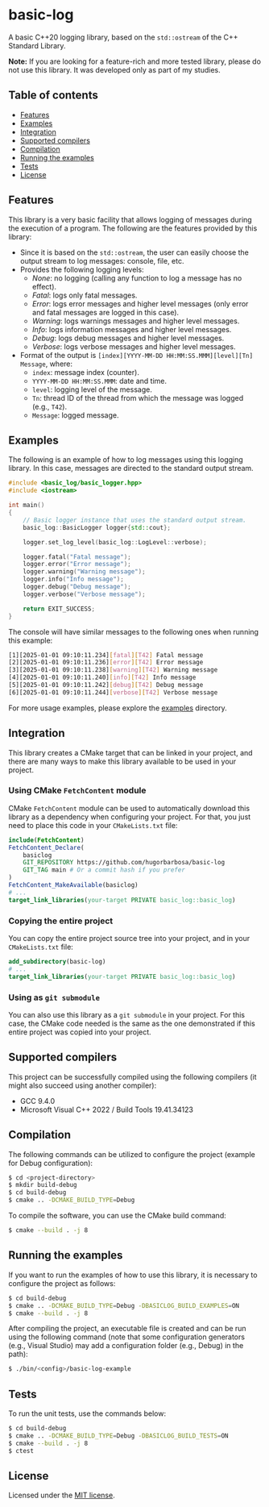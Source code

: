 # basic-log

A basic C++20 logging library, based on the `std::ostream` of the C++ Standard Library.

**Note:** If you are looking for a feature-rich and more tested library, please do not use this library. It was developed only as part of my studies.

## Table of contents

- [Features](#features)
- [Examples](#examples)
- [Integration](#integration)
- [Supported compilers](#supported-compilers)
- [Compilation](#compilation)
- [Running the examples](#running-the-examples)
- [Tests](#tests)
- [License](#license)

## Features

This library is a very basic facility that allows logging of messages during the execution of a program. The following are the features provided by this library:

- Since it is based on the `std::ostream`, the user can easily choose the output stream to log messages: console, file, etc.
- Provides the following logging levels:
    - *None*: no logging (calling any function to log a message has no effect).
    - *Fatal*: logs only fatal messages.
    - *Error*: logs error messages and higher level messages (only error and fatal messages are logged in this case).
    - *Warning*: logs warnings messages and higher level messages.
    - *Info*: logs information messages and higher level messages.
    - *Debug*: logs debug messages and higher level messages.
    - *Verbose*: logs verbose messages and higher level messages.
- Format of the output is `[index][YYYY-MM-DD HH:MM:SS.MMM][level][Tn] Message`, where:
    - `index`: message index (counter).
    - `YYYY-MM-DD HH:MM:SS.MMM`: date and time.
    - `level`: logging level of the message.
    - `Tn`: thread ID of the thread from which the message was logged (e.g., `T42`).
    - `Message`: logged message.

## Examples

The following is an example of how to log messages using this logging library. In this case, messages are directed to the standard output stream.

```c++
#include <basic_log/basic_logger.hpp>
#include <iostream>

int main()
{
    // Basic logger instance that uses the standard output stream.
    basic_log::BasicLogger logger{std::cout};

    logger.set_log_level(basic_log::LogLevel::verbose);

    logger.fatal("Fatal message");
    logger.error("Error message");
    logger.warning("Warning message");
    logger.info("Info message");
    logger.debug("Debug message");
    logger.verbose("Verbose message");

    return EXIT_SUCCESS;
}
```

The console will have similar messages to the following ones when running this example:

```sh
[1][2025-01-01 09:10:11.234][fatal][T42] Fatal message
[2][2025-01-01 09:10:11.236][error][T42] Error message
[3][2025-01-01 09:10:11.238][warning][T42] Warning message
[4][2025-01-01 09:10:11.240][info][T42] Info message
[5][2025-01-01 09:10:11.242][debug][T42] Debug message
[6][2025-01-01 09:10:11.244][verbose][T42] Verbose message
```

For more usage examples, please explore the [examples](./examples) directory.

## Integration

This library creates a CMake target that can be linked in your project, and there are many ways to make this library available to be used in your project.

### Using CMake `FetchContent` module

CMake `FetchContent` module can be used to automatically download this library as a dependency when configuring your project. For that, you just need to place this code in your `CMakeLists.txt` file:

```cmake
include(FetchContent)
FetchContent_Declare(
    basiclog
    GIT_REPOSITORY https://github.com/hugorbarbosa/basic-log
    GIT_TAG main # Or a commit hash if you prefer
)
FetchContent_MakeAvailable(basiclog)
# ...
target_link_libraries(your-target PRIVATE basic_log::basic_log)
```

### Copying the entire project

You can copy the entire project source tree into your project, and in your `CMakeLists.txt` file:

```cmake
add_subdirectory(basic-log)
# ...
target_link_libraries(your-target PRIVATE basic_log::basic_log)
```

### Using as `git submodule`

You can also use this library as a `git submodule` in your project. For this case, the CMake code needed is the same as the one demonstrated if this entire project was copied into your project.

## Supported compilers

This project can be successfully compiled using the following compilers (it might also succeed using another compiler):

- GCC 9.4.0
- Microsoft Visual C++ 2022 / Build Tools 19.41.34123

## Compilation

The following commands can be utilized to configure the project (example for Debug configuration):

```sh
$ cd <project-directory>
$ mkdir build-debug
$ cd build-debug
$ cmake .. -DCMAKE_BUILD_TYPE=Debug
```

To compile the software, you can use the CMake build command:

```sh
$ cmake --build . -j 8
```

## Running the examples

If you want to run the examples of how to use this library, it is necessary to configure the project as follows:

```sh
$ cd build-debug
$ cmake .. -DCMAKE_BUILD_TYPE=Debug -DBASICLOG_BUILD_EXAMPLES=ON
$ cmake --build . -j 8
```

After compiling the project, an executable file is created and can be run using the following command (note that some configuration generators (e.g., Visual Studio) may add a configuration folder (e.g., Debug) in the path):

```sh
$ ./bin/<config>/basic-log-example
```

## Tests

To run the unit tests, use the commands below:

```sh
$ cd build-debug
$ cmake .. -DCMAKE_BUILD_TYPE=Debug -DBASICLOG_BUILD_TESTS=ON
$ cmake --build . -j 8
$ ctest
```

## License

Licensed under the [MIT license](./LICENSE).
